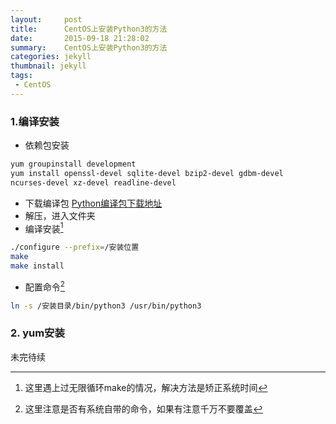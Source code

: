 ```yaml
---
layout:     post
title:      CentOS上安装Python3的方法
date:       2015-09-18 21:28:02
summary:    CentOS上安装Python3的方法
categories: jekyll
thumbnail: jekyll
tags:
 - CentOS
---
```


### 1.编译安装
+ 依赖包安装

```bash
yum groupinstall development  
yum install openssl-devel sqlite-devel bzip2-devel gdbm-devel  
ncurses-devel xz-devel readline-devel   
```

+ 下载编译包 [Python编译包下载地址](https://www.python.org/downloads/)
+ 解压，进入文件夹
+ 编译安装[^footnote]
```bash
./configure --prefix=/安装位置
make
make install
```
[^footnote]: 这里遇上过无限循环make的情况，解决方法是矫正系统时间

+ 配置命令[^footnote2]
```bash
ln -s /安装目录/bin/python3 /usr/bin/python3  
```
[^footnote2]:这里注意是否有系统自带的命令，如果有注意千万不要覆盖

### 2. yum安装
未完待续
